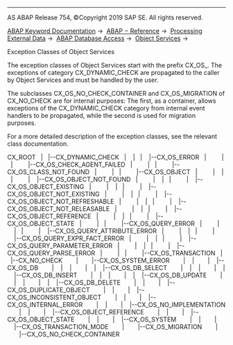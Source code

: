   

* * *

AS ABAP Release 754, ©Copyright 2019 SAP SE. All rights reserved.

[ABAP Keyword Documentation](javascript:call_link\('abenabap.htm'\)) →  [ABAP − Reference](javascript:call_link\('abenabap_reference.htm'\)) →  [Processing External Data](javascript:call_link\('abenabap_language_external_data.htm'\)) →  [ABAP Database Access](javascript:call_link\('abenabap_sql.htm'\)) →  [Object Services](javascript:call_link\('abenabap_object_services.htm'\)) → 

Exception Classes of Object Services

The exception classes of Object Services start with the prefix CX\_OS\_. The exceptions of category CX\_DYNAMIC\_CHECK are propagated to the caller by Object Services and must be handled by the user.

The subclasses CX\_OS\_NO\_CHECK\_CONTAINER and CX\_OS\_MIGRATION of CX\_NO\_CHECK are for internal purposes: The first, as a container, allows exceptions of the CX\_DYNAMIC\_CHECK category from internal event handlers to be propagated, while the second is used for migration purposes.

For a more detailed description of the exception classes, see the relevant class documentation.

CX\_ROOT
  |
  |--CX\_DYNAMIC\_CHECK
  |    |
  |    |--CX\_OS\_ERROR
  |         |
  |         |--CX\_OS\_CHECK\_AGENT\_FAILED
  |         |
  |         |--CX\_OS\_CLASS\_NOT\_FOUND
  |         |
  |         |--CX\_OS\_OBJECT
  |         |    |
  |         |    |--CX\_OS\_OBJECT\_NOT\_FOUND
  |         |    |
  |         |    |--CX\_OS\_OBJECT\_EXISTING
  |         |    |
  |         |    |--CX\_OS\_OBJECT\_NOT\_EXISTING
  |         |    |
  |         |    |--CX\_OS\_OBJECT\_NOT\_REFRESHABLE
  |         |    |
  |         |    |--CX\_OS\_OBJECT\_NOT\_RELEASABLE
  |         |    |
  |         |    |--CX\_OS\_OBJECT\_REFERENCE
  |         |    |
  |         |    |--CX\_OS\_OBJECT\_STATE
  |         |
  |         |--CX\_OS\_QUERY\_ERROR
  |         |    |
  |         |    |--CX\_OS\_QUERY\_ATTRIBUTE\_ERROR
  |         |    |
  |         |    |--CX\_OS\_QUERY\_EXPR\_FACT\_ERROR
  |         |    |
  |         |    |--CX\_OS\_QUERY\_PARAMETER\_ERROR
  |         |    |
  |         |    |--CX\_OS\_QUERY\_PARSE\_ERROR
  |         |
  |         |--CX\_OS\_TRANSACTION
  |
  |--CX\_NO\_CHECK
       |
       |--CX\_OS\_SYSTEM\_ERROR
       |    |
       |    |--CX\_OS\_DB
       |    |    |
       |    |    |--CX\_OS\_DB\_SELECT
       |    |    |
       |    |    |--CX\_OS\_DB\_INSERT
       |    |    |
       |    |    |--CX\_OS\_DB\_UPDATE
       |    |    |
       |    |    |--CX\_OS\_DB\_DELETE
       |    |
       |    |--CX\_OS\_DUPLICATE\_OBJECT
       |    |
       |    |--CX\_OS\_INCONSISTENT\_OBJECT
       |    |
       |    |--CX\_OS\_INTERNAL\_ERROR
       |    |
       |    |--CX\_OS\_NO\_IMPLEMENTATION
       |    |
       |    |--CX\_OS\_OBJECT\_REFERENCE
       |    |
       |    |--CX\_OS\_OBJECT\_STATE
       |    |
       |    |--CX\_OS\_SYSTEM
       |    |
       |    |--CX\_OS\_TRANSACTION\_MODE
       |
       |--CX\_OS\_MIGRATION
       |
       |--CX\_OS\_NO\_CHECK\_CONTAINER